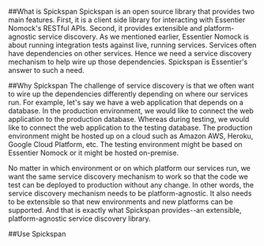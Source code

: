 ##What is Spickspan
Spickspan is an open source library that provides two main features. First, it is a client side library for interacting with Essentier Nomock's RESTful APIs. Second, it provides extensible and platform-agnostic service discovery. As we mentioned earlier, Essentier Nomock is about running integration tests against live, running services. Services often have dependencies on other services. Hence we need a service discovery mechanism to help wire up those dependencies. Spickspan is Essentier's answer to such a need.

##Why Spickspan
The challenge of service discovery is that we often want to wire up the dependencies differently depending on where our services run. For example, let's say we have a web application that depends on a database. In the production environment, we would like to connect the web application to the production database. Whereas during testing, we would like to connect the web application to the testing database. The production environment might be hosted up on a cloud such as Amazon AWS, Heroku, Google Cloud Platform, etc. The testing environment might be based on Essentier Nomock or it might be hosted on-premise. 

No matter in which environment or on which platform our services run, we want the same service discovery mechanism to work so that the code we test can be deployed to production without any change. In other words, the service discovery mechanism needs to be platform-agnostic. It also needs to be extensible so that new environments and new platforms can be supported. And that is exactly what Spickspan provides--an extensible, platform-agnostic service discovery library.

##Use Spickspan

